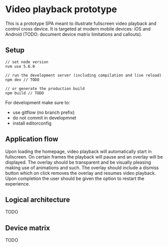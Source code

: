Video playback prototype
========================

This is a prototype SPA meant to illustrate fullscreen video playback and control cross device. It is targeted at modern mobile
devices: iOS and Android (TODO: document device matrix limitations and callouts).

Setup
---------

```
// set node version
nvm use 5.6.0

// run the development server (including compilation and live reload)
npm dev // TODO

// or generate the production build
npm build // TODO
```

For development make sure to:

- use gitflow (no branch prefix)
- do not commit in developmnet
- install editorconfig

Application flow
----------------

Upon loading the homepage, video playback will automatically start in fullscreen. On certain frames the playback will pause and
an overlay will be displayed. The overlay should be transparent and be visually pleasing making use of animations and such. The
overlay should include a dismiss button which on click removes the overlay and resumes video playback. Upon completion the user should be
given the option to restart the experience.

Logical architecture
--------------------

TODO

Device matrix
-------------

TODO
